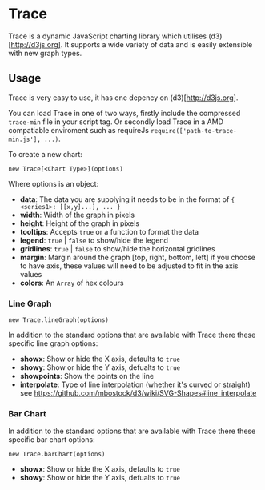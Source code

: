 # Trace

Trace is a dynamic JavaScript charting library which utilises (d3)[http://d3js.org]. It supports a wide
variety of data and is easily extensible with new graph types.

## Usage

Trace is very easy to use, it has one depency on (d3)[http://d3js.org].

You can load Trace in one of two ways, firstly include the compressed `trace-min` file in your script tag. Or secondly load Trace in a AMD compatiable enviroment such as requireJs `require(['path-to-trace-min.js'], ...)`.

To create a new chart:

`new Trace[<Chart Type>](options)`

Where options is an object:

- **data**: The data you are supplying it needs to be in the format of
    `{
      <series1>: [[x,y]...],
      ...
    }`
- **width**: Width of the graph in pixels
- **height**: Height of the graph in pixels
- **tooltips**: Accepts `true` or a function to format the data
- **legend**: `true` | `false` to show/hide the legend
- **gridlines**: `true` | `false` to show/hide the horizontal gridlines
- **margin**: Margin around the graph [top, right, bottom, left] if you choose to have axis,
these values will need to be adjusted to fit in the axis values
- **colors**: An `Array` of hex colours

### Line Graph

`new Trace.lineGraph(options)`

In addition to the standard options that are available with Trace there these specific line graph options:

- **showx**: Show or hide the X axis, defaults to `true`
- **showy**: Show or hide the Y axis, defualts to `true`
- **showpoints**: Show the points on the line
- **interpolate**: Type of line interpolation (whether it's curved or straight) see https://github.com/mbostock/d3/wiki/SVG-Shapes#line_interpolate 

### Bar Chart

In addition to the standard options that are available with Trace there these specific bar chart options:

`new Trace.barChart(options)`

- **showx**: Show or hide the X axis, defaults to `true`
- **showy**: Show or hide the Y axis, defualts to `true`